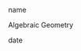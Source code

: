 <link href="../../whirlwind.css" rel="stylesheet">

<whirlheader>
    <p>name</p>
    <p>Algebraic Geometry</p>
    <p>date</p>
</whirlheader>

<!-- start typing here :) -->